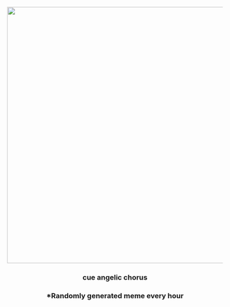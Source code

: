 <p align="center">
        <img src="https://i.redd.it/pj6gnxkld4k91.jpg" width="600" height="600">
        </p>
        <h3 align="center">cue angelic chorus</h3>
        <h3 align="center">*Randomly generated meme every hour</h3>
    